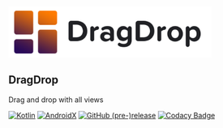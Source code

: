 <img src="docs/dragdrop_logo.png" alt="Showcase" height="100px">

## DragDrop
Drag and drop with all views

[![Kotlin](https://img.shields.io/badge/Kotlin-1.4.32-e36d0c.svg?style=flat-square)](http://kotlinlang.org)
[![AndroidX](https://img.shields.io/badge/AndroidX-1.3.2-572346.svg?style=flat-square)](https://developer.android.com/jetpack/androidx/)
[![GitHub (pre-)release](https://img.shields.io/github/v/release/fctaddia/dragdrop.svg?color=95442c&label=Release&style=flat-square)](./../../releases)
[![Codacy Badge](https://app.codacy.com/project/badge/Grade/ddbcb5cee8ed484797236a698d6e7c34)](https://www.codacy.com/gh/fctaddia/DragDrop/dashboard?utm_source=github.com&amp;utm_medium=referral&amp;utm_content=fctaddia/DragDrop&amp;utm_campaign=Badge_Grade)
